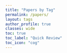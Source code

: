 ```yaml
---
title: "Papers by Tag"
permalink: /papers/
layout: tags
author_profile: true
classes: wide
toc: true
toc_label: "Quick Review"
toc_icon: "cog"
---
```

